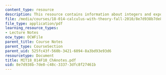 ```yaml
---
content_type: resource
description: This resource contains information about integers and exponents.
file: /media/courses/18-014-calculus-with-theory-fall-2010/8e7d938b7de8c48c33373dfc8f27461b_MIT18_014F10_ChAnotes.pdf
file_type: application/pdf
learning_resource_types:
- Lecture Notes
ocw_type: OCWFile
parent_title: Course Notes
parent_type: CourseSection
parent_uid: 525fc43f-560b-3421-6094-8a3bd93e93d6
resourcetype: Document
title: MIT18_014F10_ChAnotes.pdf
uid: 8e7d938b-7de8-c48c-3337-3dfc8f27461b
---
```

